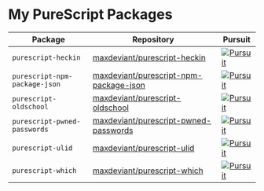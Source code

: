 # My PureScript Packages

| Package                       | Repository                                                                                          | Pursuit                                                                                                                                                      |
| ----------------------------- | --------------------------------------------------------------------------------------------------- | ------------------------------------------------------------------------------------------------------------------------------------------------------------ |
| `purescript-heckin`           | [maxdeviant/purescript-heckin](https://github.com/maxdeviant/purescript-heckin)                     | [![Pursuit](https://pursuit.purescript.org/packages/purescript-heckin/badge)](https://pursuit.purescript.org/packages/purescript-heckin)                     |
| `purescript-npm-package-json` | [maxdeviant/purescript-npm-package-json](https://github.com/maxdeviant/purescript-npm-package-json) | [![Pursuit](https://pursuit.purescript.org/packages/purescript-npm-package-json/badge)](https://pursuit.purescript.org/packages/purescript-npm-package-json) |
| `purescript-oldschool`        | [maxdeviant/purescript-oldschool](https://github.com/maxdeviant/purescript-oldschool)               | [![Pursuit](https://pursuit.purescript.org/packages/purescript-oldschool/badge)](https://pursuit.purescript.org/packages/purescript-oldschool)               |
| `purescript-pwned-passwords`  | [maxdeviant/purescript-pwned-passwords](https://github.com/maxdeviant/purescript-pwned-passwords)   | [![Pursuit](https://pursuit.purescript.org/packages/purescript-pwned-passwords/badge)](https://pursuit.purescript.org/packages/purescript-pwned-passwords)   |
| `purescript-ulid`             | [maxdeviant/purescript-ulid](https://github.com/maxdeviant/purescript-ulid)                         | [![Pursuit](https://pursuit.purescript.org/packages/purescript-ulid/badge)](https://pursuit.purescript.org/packages/purescript-ulid)                         |
| `purescript-which`            | [maxdeviant/purescript-which](https://github.com/maxdeviant/purescript-which)                       | [![Pursuit](https://pursuit.purescript.org/packages/purescript-which/badge)](https://pursuit.purescript.org/packages/purescript-which)                       |
